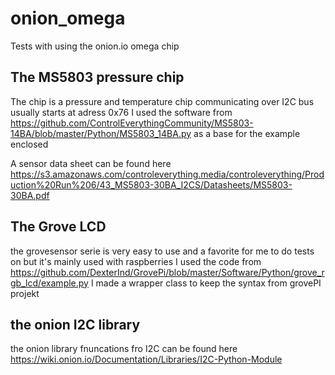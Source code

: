 # onion_omega
Tests with using the onion.io omega chip

## The MS5803 pressure chip

The chip is a pressure and temperature chip communicating over I2C bus usually starts at adress 0x76
I used the software from https://github.com/ControlEverythingCommunity/MS5803-14BA/blob/master/Python/MS5803_14BA.py as a base for the example enclosed

A sensor data sheet can be found here https://s3.amazonaws.com/controleverything.media/controleverything/Production%20Run%206/43_MS5803-30BA_I2CS/Datasheets/MS5803-30BA.pdf

## The Grove LCD

the grovesensor serie is very easy to use and a favorite for me to do tests on but it's mainly used with raspberries
I used the code from https://github.com/DexterInd/GrovePi/blob/master/Software/Python/grove_rgb_lcd/example.py
I made a wrapper class to keep the syntax from grovePI projekt 

## the onion I2C library
the onion library fnuncations fro I2C can be found here https://wiki.onion.io/Documentation/Libraries/I2C-Python-Module 
